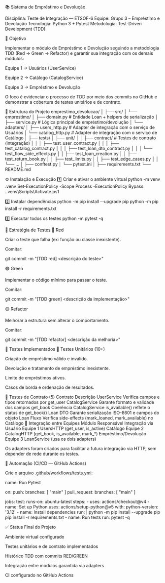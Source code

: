 📚 Sistema de Empréstimo e Devolução

Disciplina: Teste de Integração — ETSOF-6
Equipe: Grupo 3 – Empréstimo e Devolução
Tecnologia: Python 3 + Pytest
Metodologia: Test-Driven Development (TDD)

🎯 Objetivo

Implementar o módulo de Empréstimo e Devolução seguindo a metodologia TDD (Red → Green → Refactor) e garantir sua integração com os demais módulos:

Equipe 1 → Usuários (UserService)

Equipe 2 → Catálogo (CatalogService)

Equipe 3 → Empréstimo e Devolução

O foco é evidenciar o processo de TDD por meio dos commits no GitHub e demonstrar a cobertura de testes unitários e de contrato.

🧩 Estrutura do Projeto
emprestimo_devolucao/
│
├── src/
│   └── emprestimo/
│       ├── domain.py              # Entidade Loan + helpers de serialização
│       ├── service.py             # Lógica principal de empréstimo/devolução
│       └── adapters/
│           ├── users_http.py      # Adapter de integração com o serviço de Usuários
│           └── catalog_http.py    # Adapter de integração com o serviço de Catálogo
│
├── tests/
│   ├── unit/
│   │   ├── contract/              # Testes de contrato (integração)
│   │   │   ├── test_user_contract.py
│   │   │   ├── test_catalog_contract.py
│   │   │   ├── test_loan_dto_contract.py
│   │   │   └── test_flow_side_effects.py
│   │   ├── test_loan_creation.py
│   │   ├── test_return_book.py
│   │   ├── test_limits.py
│   │   ├── test_edge_cases.py
│   │   └── ...
│   ├── conftest.py
│   └── pytest.ini
│
├── requirements.txt
└── README.md

⚙️ Instalação e Execução
1️⃣ Criar e ativar o ambiente virtual
python -m venv .venv
Set-ExecutionPolicy -Scope Process -ExecutionPolicy Bypass
.\.venv\Scripts\Activate.ps1

2️⃣ Instalar dependências
python -m pip install --upgrade pip
python -m pip install -r requirements.txt

3️⃣ Executar todos os testes
python -m pytest -q

🧪 Estratégia de Testes
🔴 Red

Criar o teste que falha (ex: função ou classe inexistente).

Comitar:

git commit -m "[TDD red] <descrição do teste>"

🟢 Green

Implementar o código mínimo para passar o teste.

Comitar:

git commit -m "[TDD green] <descrição da implementação>"

🟡 Refactor

Melhorar a estrutura sem alterar o comportamento.

Comitar:

git commit -m "[TDD refactor] <descrição da melhoria>"

🧩 Testes Implementados
🔹 Testes Unitários (10+)

Criação de empréstimo válido e inválido.

Devolução e tratamento de empréstimo inexistente.

Limite de empréstimos ativos.

Casos de borda e ordenação de resultados.

🔹 Testes de Contrato (5)
Contrato	Descrição
UserService	Verifica campos e tipos retornados por get_user
CatalogService	Garante formato e validade dos campos get_book
Coerência CatalogService	is_available() reflete o status de get_book()
Loan DTO	Garante serialização ISO-8601 e campos do objeto Loan
Fluxo	Verifica side-effects (mark_loaned, mark_available) no Catálogo
🔗 Integração entre Equipes
Módulo	Responsável	Integração via
Usuário	Equipe 1	UsersHTTP (get_user, is_active)
Catálogo	Equipe 2	CatalogHTTP (get_book, is_available, mark_*)
Empréstimo/Devolução	Equipe 3	LoanService (usa os dois adapters)

Os adapters foram criados para facilitar a futura integração via HTTP, sem depender de rede durante os testes.

🚀 Automação (CI/CD — GitHub Actions)

Crie o arquivo .github/workflows/tests.yml:

name: Run Pytest

on:
  push:
    branches: [ "main" ]
  pull_request:
    branches: [ "main" ]

jobs:
  test:
    runs-on: ubuntu-latest
    steps:
      - uses: actions/checkout@v4
      - name: Set up Python
        uses: actions/setup-python@v5
        with:
          python-version: '3.12'
      - name: Install dependencies
        run: |
          python -m pip install --upgrade pip
          pip install -r requirements.txt
      - name: Run tests
        run: pytest -q

✅ Status Final do Projeto

 Ambiente virtual configurado

 Testes unitários e de contrato implementados

 Histórico TDD com commits RED/GREEN

 Integração entre módulos garantida via adapters

 CI configurado no GitHub Actions